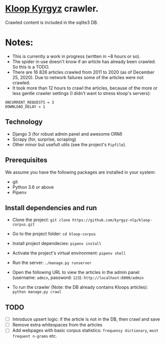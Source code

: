 # [Kloop Kyrgyz](https://ky.kloop.asia) crawler.
Crawled content is included in the sqlite3 DB.


# Notes:
* This is currently a work in progress (written in ~8 hours or so).
* The spider in use doesn't know if an article has already been crawled. So this is a TODO.
* There are 16 826 articles crawled from 2011 to 2020 (as of December 25, 2020). Due to network failures some of the articles were not crawled.
* It took more than 12 hours to crawl the articles, because of the more or less gentle crawler settings (I didn't want to stress kloop's servers):
```
ONCURRENT_REQUESTS = 3
DOWNLOAD_DELAY = 1
```

## Technology
* Django 3 (for robust admin panel and awesome ORM)
* Scrapy (for, surprise, scraping)
* Other minor but usefult utils (see the project's `Pipfile`).


## Prerequisites
We assume you have the following packages are installed in your system:
* git
* Python 3.6 or above
* Pipenv


## Install dependencies and run
* Clone the project:
`git clone https://github.com/kyrgyz-nlp/kloop-corpus.git`


* Go to the project folder:
`cd kloop-corpus`


* Install project dependecies:
`pipenv install`


* Activate the project's virtual environment:
`pipenv shell`


* Run the server:
`./manage.py runserver`


* Open the following URL to view the articles in the admin panel (username: `admin`, password: `123`):
`http://localhost:8000/admin`


* To run the crawler (Note: the DB already contains Kloops articles):
`python manage.py crawl`


## TODO
- [ ] Introduce upsert logic: if the article is not in the DB, then crawl and save
- [ ] Remove extra whitespaces from the articles
- [ ] Add webpages with basic corpus statistics: `frequensy dictionary`, `most frequent n-grams` etc.
